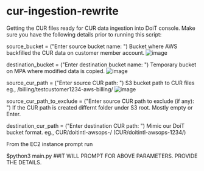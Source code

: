 # cur-ingestion-rewrite
Getting the CUR files ready for CUR data ingestion into DoiT console. 
Make sure you have the following details prior to running this script:

source_bucket = ("Enter source bucket name: ") Bucket where AWS backfilled the CUR data on customer member account.
![image](https://github.com/doitintl/cur-ingestion-rewrite/assets/39531203/caea6bfd-e90d-4106-962c-7bd85a884340)

destination_bucket = ("Enter destination bucket name: ") Temporary bucket on MPA where modified data is copied.
![image](https://github.com/doitintl/cur-ingestion-rewrite/assets/39531203/07a7bfe2-e71a-4513-b4eb-7293e7d72577)

source_cur_path = ("Enter source CUR path: ") S3 bucket path to CUR files eg., /billing/testcustomer1234-aws-billing/
![image](https://github.com/doitintl/cur-ingestion-rewrite/assets/39531203/caea6bfd-e90d-4106-962c-7bd85a884340)

source_cur_path_to_exclude = ("Enter source CUR path to exclude (if any): ") If the CUR path is created differnt folder under S3 root. Mostly empty or Enter.

destination_cur_path = ("Enter destination CUR path: ") Mimic our DoiT bucket format. eg., CUR/doitintl-awsops-<MPID>/ (CUR/doitintl-awsops-1234/)

From the EC2 instance prompt run 

$python3 main.py
##IT WILL PROMPT FOR ABOVE PARAMETERS. PROVIDE THE DETAILS.

